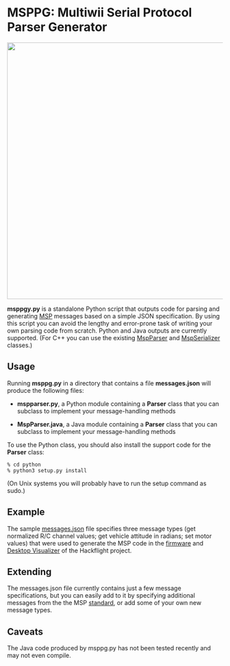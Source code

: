 # MSPPG: Multiwii Serial Protocol Parser Generator

<img src="https://github.com/simondlevy/Hackflight/blob/master/media/msppg.png" width=600>

**msppgy.py** is a standalone Python script that outputs code for parsing and generating
[MSP](http://www.armazila.com/MultiwiiSerialProtocol(draft)v02.pdf) messages
based on a simple JSON specification.  By using this script you can avoid the
lengthy and error-prone task of writing your own parsing code from scratch.
Python and Java outputs are currently supported.  (For C++ you can use the
existing [MspParser](https://github.com/simondlevy/Hackflight/blob/master/src/msp/parser.h)
and [MspSerializer](https://github.com/simondlevy/Hackflight/blob/master/src/msp/serializer.h) classes.)

## Usage

Running **msppg.py** in a directory that contains a file **messages.json** will produce the following files:

* **mspparser.py**, a Python module containing a **Parser** class that you can subclass to implement your
message-handling methods

* **MspParser.java**, a Java module containing a **Parser** class that you can subclass to implement your
message-handling methods

To use the Python class, you should also install the support code for the **Parser** class:

```
% cd python
% python3 setup.py install
```

(On Unix systems you will probably have to run the setup command as sudo.)

## Example

The sample [messages.json](https://github.com/simondlevy/Hackflight/blob/master/parser/messages.json)
file specifies three message types (get normalized R/C channel values; get vehicle attitude in radians;
set motor values) that were used to generate the MSP code in the
[firmware](https://github.com/simondlevy/Hackflight/blob/master/src/task/msp/usb.h)
and
[Desktop Visualizer](https://github.com/simondlevy/Hackflight/blob/master/viz)
of the Hackflight project.

## Extending

The messages.json file currently contains just a few message specifications,
but you can easily add to it by specifying additional messages from the the MSP
[standard](http://www.armazila.com/MultiwiiSerialProtocol(draft)v02.pdf),
or add some of your own new message types.

## Caveats

The Java code produced by msppg.py has not been tested recently and may not even compile.
